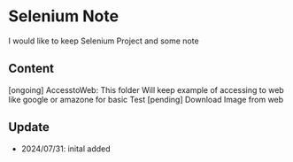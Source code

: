 # Selenium Note 
I would like to keep Selenium Project and some note

## Content
[ongoing] AccesstoWeb: This folder Will keep example of accessing to web like google or amazone for basic Test
[pending] Download Image from web

## Update
- 2024/07/31: inital added 
